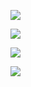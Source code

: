![](/wimage/MO_245095684871_000/bers0054/gtheta_vs_r)

![](/wimage/MO_245095684871_000/bers0054/Fc_vs_r)

![](/wimage/MO_245095684871_000/bers0054/Fa_vs_r)

![](/wimage/MO_245095684871_000/bers0054/Fr_vs_r)

